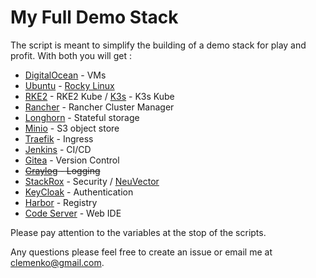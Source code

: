 # My Full Demo Stack

The script is meant to simplify the building of a demo stack for play and profit. With both you will get :

- [DigitalOcean](http://digitalocean.com) - VMs
- [Ubuntu](http://ubuntu.com) - [Rocky Linux](https://rockylinux.org/)
- [RKE2](https://docs.rke2.io/) - RKE2 Kube / [K3s](http://k3s.io) - K3s Kube
- [Rancher](https://rancher.com/products/rancher) - Rancher Cluster Manager
- [Longhorn](http://longhorn.io) - Stateful storage
- [Minio](http://Minio.io) - S3 object store
- [Traefik](http://traefik.io) - Ingress
- [Jenkins](http://jenkins.io) - CI/CD
- [Gitea](https://gitea.io/en-us/) - Version Control
- ~~[Graylog](http://https://www.graylog.org) - Logging~~
- [StackRox](http://stackrox.com) - Security / [NeuVector](https://github.com/neuvector/neuvector)
- [KeyCloak](http://keycloak.org) - Authentication
- [Harbor](http://goharbor.io) - Registry
- [Code Server](https://github.com/cdr/code-server) - Web IDE

Please pay attention to the variables at the stop of the scripts.

Any questions please feel free to create an issue or email me at clemenko@gmail.com.
